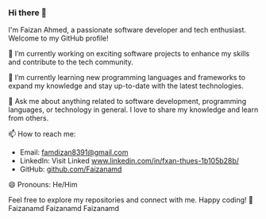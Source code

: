 ### Hi there 👋

I'm Faizan Ahmed, a passionate software developer and tech enthusiast. Welcome to my GitHub profile!

🔭 I’m currently working on exciting software projects to enhance my skills and contribute to the tech community.

🌱 I’m currently learning new programming languages and frameworks to expand my knowledge and stay up-to-date with the latest technologies.

💬 Ask me about anything related to software development, programming languages, or technology in general. I love to share my knowledge and learn from others.

📫 How to reach me:
- Email: famdizan8391@gmail.com
- LinkedIn: Visit Linked www.linkedin.com/in/fxan-thues-1b105b28b/
- GitHub: [github.com/Faizanamd](https://github.com/Faizanamd)

😄 Pronouns: He/Him

Feel free to explore my repositories and connect with me. Happy coding! 🚀
Faizanamd Faizanamd Faizanamd
